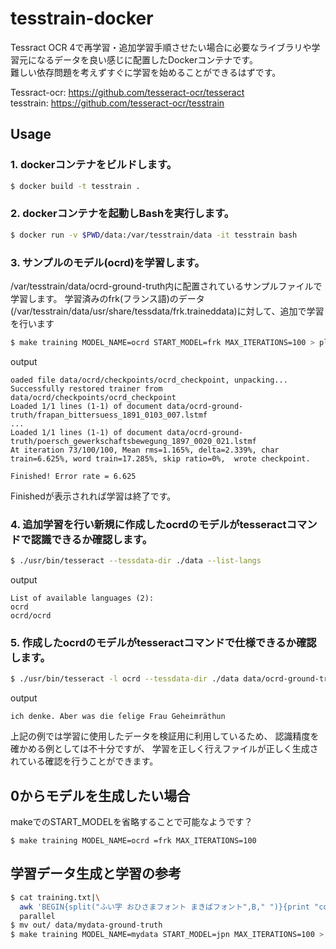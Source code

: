 tesstrain-docker
===

Tessract OCR 4で再学習・追加学習手順させたい場合に必要なライブラリや学習元になるデータを良い感じに配置したDockerコンテナです。  
難しい依存問題を考えずすぐに学習を始めることができるはずです。

Tessract-ocr: https://github.com/tesseract-ocr/tesseract  
tesstrain: https://github.com/tesseract-ocr/tesstrain

## Usage

### 1. dockerコンテナをビルドします。
```bash
$ docker build -t tesstrain .
```

### 2. dockerコンテナを起動しBashを実行します。
```bash
$ docker run -v $PWD/data:/var/tesstrain/data -it tesstrain bash
```

### 3. サンプルのモデル(ocrd)を学習します。
/var/tesstrain/data/ocrd-ground-truth内に配置されているサンプルファイルで学習します。
学習済みのfrk(フランス語)のデータ(/var/tesstrain/data/usr/share/tessdata/frk.traineddata)に対して、追加で学習を行います

```bash
$ make training MODEL_NAME=ocrd START_MODEL=frk MAX_ITERATIONS=100 > plot/ocrd.log
```
output
```text
oaded file data/ocrd/checkpoints/ocrd_checkpoint, unpacking...
Successfully restored trainer from data/ocrd/checkpoints/ocrd_checkpoint
Loaded 1/1 lines (1-1) of document data/ocrd-ground-truth/frapan_bittersuess_1891_0103_007.lstmf
...
Loaded 1/1 lines (1-1) of document data/ocrd-ground-truth/poersch_gewerkschaftsbewegung_1897_0020_021.lstmf
At iteration 73/100/100, Mean rms=1.165%, delta=2.339%, char train=6.625%, word train=17.285%, skip ratio=0%,  wrote checkpoint.

Finished! Error rate = 6.625
```
Finishedが表示されれば学習は終了です。

### 4. 追加学習を行い新規に作成したocrdのモデルがtesseractコマンドで認識できるか確認します。

```bash
$ ./usr/bin/tesseract --tessdata-dir ./data --list-langs
```
output
```text
List of available languages (2):
ocrd
ocrd/ocrd
```

### 5. 作成したocrdのモデルがtesseractコマンドで仕様できるか確認します。

```bash
$ ./usr/bin/tesseract -l ocrd --tessdata-dir ./data data/ocrd-ground-truth/alexis_ruhe01_1852_0018_022.tif stdout 2>/dev/null
```
output
```text
ich denke. Aber was die ſelige Frau Geheimräthun
```

上記の例では学習に使用したデータを検証用に利用しているため、
認識精度を確かめる例としては不十分ですが、
学習を正しく行えファイルが正しく生成されている確認を行うことができます。

## 0からモデルを生成したい場合

makeでのSTART_MODELを省略することで可能なようです？
```
$ make training MODEL_NAME=ocrd =frk MAX_ITERATIONS=100
```

## 学習データ生成と学習の参考

```bash
$ cat training.txt|\
  awk 'BEGIN{split("ふい字 おひさまフォント まきばフォント",B," ")}{print "convert -font $(fc-match --format=%{file} "A""B[NR%3+1]A") -pointsize 36 label:"A$0A" out/"NR".png"}' A="'"|\
  parallel
$ mv out/ data/mydata-ground-truth
$ make training MODEL_NAME=mydata START_MODEL=jpn MAX_ITERATIONS=100 > plot/mydata.log
```

